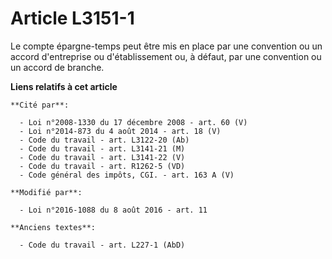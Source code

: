 # Article L3151-1

Le compte épargne-temps peut être mis en place par une convention ou un accord d'entreprise ou d'établissement ou, à défaut,
par une convention ou un accord de branche.

**Liens relatifs à cet article**

	**Cité par**:

	  - Loi n°2008-1330 du 17 décembre 2008 - art. 60 (V)
	  - Loi n°2014-873 du 4 août 2014 - art. 18 (V)
	  - Code du travail - art. L3122-20 (Ab)
	  - Code du travail - art. L3141-21 (M)
	  - Code du travail - art. L3141-22 (V)
	  - Code du travail - art. R1262-5 (VD)
	  - Code général des impôts, CGI. - art. 163 A (V)

	**Modifié par**:

	  - Loi n°2016-1088 du 8 août 2016 - art. 11

	**Anciens textes**:

	  - Code du travail - art. L227-1 (AbD)
